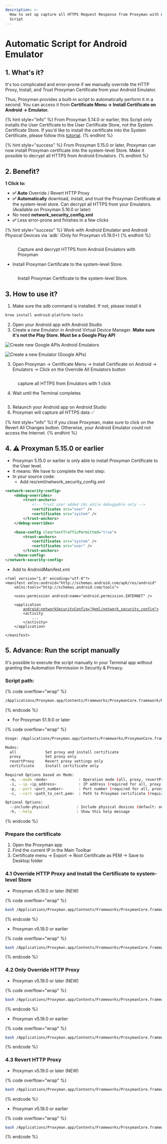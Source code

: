 ```yaml
---
description: >-
  How to set up capture all HTTPS Request Response from Proxyman with Automatic
  Script
---
```


# Automatic Script for Android Emulator

## 1. What's it?

It's too complicated and error-prone if we manually override the HTTP Proxy, Install, and Trust Proxyman Certificate from your Android Emulator.&#x20;

Thus, Proxyman provides a built-in script to automatically perform it in a second. You can access it from **Certificate Menu -> Install Certificate on Android -> Emulator.**

{% hint style="info" %}
From Proxyman 5.14.0 or earlier, this Script only installs the User Certificate to the User Certificate Store, not the System Certificate Store. If you'd like to install the certificate into the System Certificate, please follow this [tutorial](https://docs.mitmproxy.org/stable/howto-install-system-trusted-ca-android/).
{% endhint %}

{% hint style="success" %}
From Proxyman 5.15.0 or later, Proxyman can now install Proxyman certificate into the system-level Store. Make it possible to decrypt all HTTPS from Android Emulators.
{% endhint %}

## 2. Benefit?

**1 Click to:**

* **✅ Auto** Override / Revert HTTP Proxy
* **✅ Automatically** download, install, and trust the Proxyman Certificate at the system-level store. Can decrypt all HTTPS from your Emulators. (Available on Proxyman 5.16.0 or later)
* No need **network\_security\_config.xml**
* **✅** Less error-prone and finishes in a few clicks

{% hint style="success" %}
Work with Android Emulator and Android Physical Devices via \`adb\`  (Only for Proxyman v5.19.0+)
{% endhint %}

<div data-full-width="true"><figure><img src="../../.gitbook/assets/Capture_HTTPS_Android_Emulator_proxyman.jpg" alt=""><figcaption><p>Capture and decrypt HTTPS from Android Emulators with Proxyman</p></figcaption></figure></div>

* Install Proxyman Certificate to the system-level Store.

<figure><img src="../../.gitbook/assets/Screenshot 2025-02-10 at 15.12.07.jpg" alt=""><figcaption><p>Install Proxyman Certificate to the system-level Store.</p></figcaption></figure>



## 3. How to use it?

1. Make sure the adb command is installed. If not, please install it

```bash
brew install android-platform-tools
```

2. Open your Android app with Android Studio
3. Create a new Emulator in Android Virtual Device Manager. **Make sure it's not the Play Store. Must be a Google Play API**

![Create new Google APIs Android Emulators](../../.gitbook/assets/Screen_Shot_2020-10-19_at_13_50_31.png)

![Create a new Emulator (Google APIs)](../../.gitbook/assets/Screen_Shot_2020-10-19_at_13_50_48.png)

3. Open Proxyman -> Certificate Menu -> Install Certificate on Android -> Emulators -> Click on the Override All Emulators button&#x20;

<figure><img src="../../.gitbook/assets/Screenshot 2025-02-10 at 14.54.51.jpg" alt=""><figcaption><p>capture all HTTPS from Emulators with 1 click</p></figcaption></figure>

4. Wait until the Terminal completes

<figure><img src="../../.gitbook/assets/Screenshot 2025-02-10 at 15.02.06.png" alt=""><figcaption></figcaption></figure>

5. Relaunch your Android app on Android Studio&#x20;
6. Proxyman will capture all HTTPS data ✅

{% hint style="info" %}
If you close Proxyman, make sure to click on the Revert All Changes button. Otherwise, your Android Emulator could not access the Internet.
{% endhint %}

## 4. ⚠️ Proxyman 5.15.0 or earlier&#x20;

* Proxyman 5.15.0 or earlier is only able to install Proxyman Certificate to the User level.
* It means: We have to complete the next step:
* In your source code:
  * Add res/xml/network\_security\_config.xml

```xml
<network-security-config>
    <debug-overrides>
        <trust-anchors>
            <!-- Trust user added CAs while debuggable only -->
            <certificates src="user" />
            <certificates src="system" />
        </trust-anchors>
    </debug-overrides>

    <base-config cleartextTrafficPermitted="true">
        <trust-anchors>
            <certificates src="system" />
            <certificates src="user" />
        </trust-anchors>
    </base-config>
</network-security-config>
```

* Add to AndroidManifest.xml

<pre class="language-xml"><code class="lang-xml">&#x3C;?xml version="1.0" encoding="utf-8"?>
&#x3C;manifest xmlns:android="http://schemas.android.com/apk/res/android"
    xmlns:tools="http://schemas.android.com/tools">

    &#x3C;uses-permission android:name="android.permission.INTERNET" />

    &#x3C;application
        <a data-footnote-ref href="#user-content-fn-1">android:networkSecurityConfig="@xml/network_security_config"></a>
        &#x3C;activity
            ...
        &#x3C;/activity>
    &#x3C;/application>

&#x3C;/manifest>
</code></pre>

## 5. Advance: Run the script manually

It's possible to execute the script manually in your Terminal app without granting the Automation Permission in Security & Privacy.

### **Script path**:&#x20;

{% code overflow="wrap" %}
```bash
/Applications/Proxyman.app/Contents/Frameworks/ProxymanCore.framework/Resources/install_certificate_android_emulator.sh
```
{% endcode %}

* For Proxyman 51.9.0 or later

{% code overflow="wrap" %}
```bash
Usage: /Applications/Proxyman.app/Contents/Frameworks/ProxymanCore.framework/Resources/install_certificate_android_emulator.sh -m <mode> [options]

Modes:
  all             Set proxy and install certificate
  proxy           Set proxy only
  revertProxy     Revert proxy settings only
  certificate     Install certificate only

Required Options based on Mode:
  -m, --mode <mode>              : Operation mode (all, proxy, revertProxy, certificate)
  -i, --ip <ip_address>          : IP address (required for all, proxy, certificate)
  -p, --port <port_number>       : Port number (required for all, proxy, certificate)
  -c, --cert <path_to_cert.pem>  : Path to Proxyman certificate (required for all, certificate)

Optional Options:
  --include-physical            : Include physical devices (default: only emulators)
  -h, --help                    : Show this help message
```
{% endcode %}

### Prepare the certificate

1. Open the Proxyman app
2. Find the current IP in the Main Toolbar
3. Certificate menu -> Export -> Root Certificate as PEM -> Save to Desktop folder

### 4.1 Override HTTP Proxy and Install the Certificate to system-level Store

* Proxyman v5.19.0 or later (NEW)

{% code overflow="wrap" %}
```bash
bash /Applications/Proxyman.app/Contents/Frameworks/ProxymanCore.framework/Resources/install_certificate_android_emulator.sh --mode all --ip <current_ip> --port <port> --cert <certificate_path>
```
{% endcode %}

* Proxyman v5.18.0 or earlier&#x20;

{% code overflow="wrap" %}
```bash
bash /Applications/Proxyman.app/Contents/Frameworks/ProxymanCore.framework/Resources/install_certificate_android_emulator.sh all <current_ip> <port> <certificate_path>
```
{% endcode %}

### 4.2 Only Override HTTP Proxy&#x20;

* Proxyman v5.19.0 or later (NEW)

{% code overflow="wrap" %}
```bash
bash /Applications/Proxyman.app/Contents/Frameworks/ProxymanCore.framework/Resources/install_certificate_android_emulator.sh --mode proxy --ip <current_ip> --port <port>
```
{% endcode %}

* Proxyman v5.18.0 or earlier&#x20;

{% code overflow="wrap" %}
```bash
bash /Applications/Proxyman.app/Contents/Frameworks/ProxymanCore.framework/Resources/install_certificate_android_emulator.sh proxy <current_ip> <port> 
```
{% endcode %}

### 4.3 Revert HTTP Proxy&#x20;

* Proxyman v5.19.0 or later (NEW)

{% code overflow="wrap" %}
```bash
bash /Applications/Proxyman.app/Contents/Frameworks/ProxymanCore.framework/Resources/install_certificate_android_emulator.sh --mode revertProxy
```
{% endcode %}

* Proxyman v5.18.0 or earlier&#x20;

{% code overflow="wrap" %}
```bash
bash /Applications/Proxyman.app/Contents/Frameworks/ProxymanCore.framework/Resources/install_certificate_android_emulator.sh revertProxy
```
{% endcode %}

[^1]: This line
